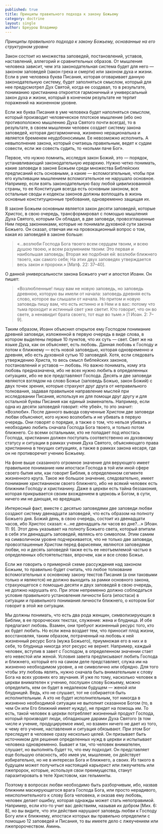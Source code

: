 ```yaml
---
published: true
title: Принципы правильного подхода к закону Божьему
category: doctrine
layout: single
author: Бреурош Владимир
---
```

_Принципы правильного подхода к закону Божьему, основанные на его структурном уровне_

Закон состоит из множества заповедей, постановлений, уставов, наставлений, аллегорий и сравнительных образов. От мышления человека зависит, чем эта законодательная система будет для него — законом заповедей (закон греха и смерти) или законом духа и жизни. Если в уме человека буква Писания, которая оговаривает данную законодательную систему, будет заполняться смыслом, который для нее предусмотрел Дух Святой, когда ее создавал, то в результате, пониманию христианина откроется гармоничный и универсальный закон духа и жизни, который в конечном результате не терпит поражений на жизненном уровне.

Если же буква Писания в уме человека будет наполняться смыслом, который производит человеческое плотское мышление (ибо оно противоположно мышлению Духа Святого почти всегда), то в результате, в своем мышлении человек создает систему закона заповедей, которая дисгармонична, жизненно нерациональна и является бременем неудобоносимым. Ее невозможно исполнить. А невыполнение закона, который считаешь правильным, ведет к судам совести, если же совесть судить, то «кольми паче Бог».

Первое, что нужно помнить, исследуя закон Божий, это — порядок, устанавливающий законодательную иерархию. Нужно четко понимать, какие заповеди в законе Божьем среди множества Библейских предписаний есть основными, а какие — вспомогательные, чтобы при его культивации мышлением вспомогательное не нарушало основное. Например, если взять законодательную базу любой цивилизованной страны, то ее Конституция всегда есть основным законом, все остальные своды и кодексы законов должны воплощать в жизнь основные конституционные требования, одновременно защищая их.

В законе Божьем основным является закон десяти заповедей, которые Христос, в свою очередь, трансформировал с помощью мышления Духа Святого, которым Он обладал, в две заповеди, провозглашенные Ним перед законниками, которые не понимали духовной сути закона Божьего. Он сказал, отвечая им на провокационный вопрос о том, какая из заповедей в законе больше:

> «…возлюби Господа Бога твоего всем сердцем твоим, и всею душою твоею, и всем разумением твоим: Это первая и наибольшая заповедь; Вторая же подобная ей: возлюби ближнего твоего, как самого себя; На этих двух заповедях утверждается весь закон и пророки.» [Матф. 22: 37–40].

О данной универсальности закона Божьего учит и апостол Иоанн. Он пишет:

> «Возлюбленные! пишу вам не новую заповедь, но заповедь древнюю, которую вы имели от начала: заповедь древняя есть слово, которое вы слышали от начала. Но притом и новую заповедь пишу вам, что есть истинно и в Нем и в вас: потому что тьма проходит и истинный свет уже светит. Кто говорит, что он во свете, а ненавидит брата своего, тот еще во тьме.» [1 Иоан. 2: 7–9].

Таким образом, Иоанн объяснил открытое ему Господом понимание древней заповеди, изложенной в первую очередь в виде слова, в котором выделены первые 10 пунктов, что их суть — свет. Свет же на языке Духа, как он объясняет, есть любовь. Данная любовь к Господу и потом к ближнему — есть новой заповедью, которая одновременно и древняя, ибо есть духовной сутью 10 заповедей. Хотя, если следовать утверждению Христа, то весь смысл библейских законов, постановлений и уставов — любовь. Но важно понимать, кому эта любовь предназначена, ибо не всех нужно любить в определенных ситуациях, ибо не все представляют Господа. Десять и две заповеди являются взглядом на слово Божье (заповедь Божью, закон Божий) с двух точек зрения, которые страхуют друг друга от неправильного толкования, задавая правильное направление мыслей при исследовании Писания, используя их для помощи друг другу и для остальной буквы Писания как единый знаменатель. Например, если одна из десяти заповедей говорит: «Не убей», то это значит: «Возлюби». После данного вывода озвученные Христом две заповеди любви объясняют, кого нужно возлюбить и не убивать в первую очередь. Они говорят o порядке, а также о том, что нельзя убивать и необходимо любить сначала Господа Бога твоего, и только потом ближнего. Со всеми остальными, кто не попадает под ипостась Господа, христианин должен поступать соответственно их духовному статусу и ситуации в рамках учения Духа Святого, объясняющего права христианина в текущих ситуациях, а также в рамках закона кесаря, где он не противоречит учению Божьему.

На фоне выше сказанного огромное значение для верующего имеет правильное понимание ним ипостаси Господа в той или иной сфере своего бытия или, как говорит Библия, в определенном сегменте жизненного круга. Такое же большое значение, следовательно, имеет понимание христианином своего ближнего, ибо не всякий человек есть ближним Господу и христианину. Даже в церкви есть тайна беззакония, которая прикрывается своим вхождением в церковь и Богом, в сути, ничего им не дающая, но вредящая.

Интересный факт, вместе с десятью заповедями две заповеди любви создают систему двенадцати заповедей, что есть образом на полноту Божьего дня. Божий день, в свою очередь, состоит из двенадцати часов, ибо Христос сказал: «…не двенадцать ли часов во дне?…» [Иоан. 11: 9]. Этот день указывает на полноту Божьего света, который впитали в себя эти двенадцать заповедей, являясь его символом. Этим самим на символичном уровне подчеркивается, что не только две заповеди, провозглашенные Христом перед фарисеями, являются заповедями любви, но и десять заповедей также есть ее неотъемлемой частью в определенных обстоятельствах, впрочем, как и все слово Божье.

Если же говорить о примерной схеме рассуждения над законом Божьим, то правильно будет считать, что любое толкование вспомогательных к основному закону текстов Писания (а они таковыми только и являются) не должно выходить за рамки основного закона, страхующегося с помощью десяти и двух заповедей в свою очередь, не должно нарушать его. При этом непременно должно соблюдаться условие правильного установления личности Бога (ипостаси) в ситуации и правильного понимания личности ближнего, о котором Бог говорит в этой же ситуации.

Мы должны понимать, что есть два рода женщин, символизирующих в Библии, в ее пророческих текстах, служение: жена и блудница. И обе предлагают любовь. Взамен, они требуют жизненный ресурс того, кто их будет любить. Но если жена воздает тем, что приносит плод жизни, восстановляя, таким образом, потраченный на любовь к ней жизненный ресурс Бога (мужа Божьего), приумножая его в них и в себе, то блудница никогда этот ресурс не вернет. Например, каждый человек, вступив в завет с Господом, в определенном значении стает его невестой или женой. Условия завета предписывают любить Господа и ближнего, который его на самом деле представляет, служа им на жизненно необходимом уровне, а не символично или обрядно. Для того чтобы эту любовь являть, нужно сначала быть внимательным к слову Бога на всех уровнях его звучания. И уже по тому, насколько человек в церкви внимателен к учению, послушен слову Божьему, можно определить, кем он будет в недалеком будущем — женой или блудницей. Ведь, кто не слушает, тот не собирается быть исполнительным. А кто не будет исполнительным, тот никогда в жизненно необходимой ситуации не выполнит сказанное Богом (то, в чем Он или Его ближний имеет нужду), не придет на помощь им. То есть, такой человек в церкви потребляет жизненный продукт Господа, который производят люди, обладающие дарами Духа Святого (в том числе и учение, продуцируемое ими), но взамен ничего не дает из того, к чему его учение, наставления и ситуация обязывают. При этом Бог преследует в человеке сразу несколько целей. Он призывает быть источником для решения определенных нужд в церкви и испытывает человека одновременно. Бывает и так, что человек внимателен, слушает, но выполнять будет то, что ему подходит. Он представляет еще большую опасность, ибо имея ум, мышление, он действует избирательно, но не в интересах Бога и ближнего, а своих. Из такого в будущем может получиться настоящий карьерист или лжеучитель или лжепророк, которые, используя свои преимущества, станут паразитировать в теле Христовом, как гельминты.

Поэтому в вопросах любви необходимо быть разборчивым, ибо, назвав ближним маскирующегося врага Господа Бога, или просто нерадивого, неисполнительного к слову Бога человека, и оказав ему любовь, человек делает ошибку, которая однажды может стать непоправимой. Например, если кто-то учит вас действиям, называя их добром [Мих. 6: 8], но вы видите, что эти действия нарушают заповедь любви к Господу Богу или к ближнему, ипостаси которых вы правильно определили с помощью 12 заповедей и Писания, то вы имеете дело с лжеучением или лжепророчеством. Аминь.                                                                    
